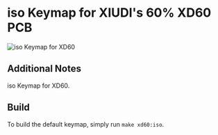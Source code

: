 # iso Keymap for XIUDI's 60% XD60 PCB

![iso Keymap for XD60]()

## Additional Notes
iso Keymap for XD60.

## Build
To build the default keymap, simply run `make xd60:iso`.
